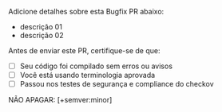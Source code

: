 Adicione detalhes sobre esta Bugfix PR abaixo:
- descrição 01
- descrição 02
 
Antes de enviar este PR, certifique-se de que:

- [ ] Seu código foi compilado sem erros ou avisos
- [ ] Você está usando terminologia aprovada
- [ ] Passou nos testes de segurança e compliance do checkov

NÃO APAGAR: [+semver:minor]